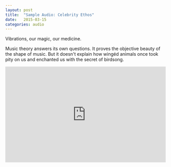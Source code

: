 ```yaml
---
layout: post
title:  "Sample Audio: Celebrity Ethos"
date:   2015-03-15
categories: audio
---
```


Vibrations, our magic, our medicine.

Music theory answers its own questions. It proves the objective beauty of the shape of music. But it doesn't explain how wingéd animals once took pity on us and enchanted us with the secret of birdsong.

<iframe width="100%" height="300" scrolling="no" frameborder="no" src="https://w.soundcloud.com/player/?url=https%3A//api.soundcloud.com/tracks/154499156&amp;auto_play=false&amp;hide_related=false&amp;show_comments=true&amp;show_user=true&amp;show_reposts=false&amp;visual=true"></iframe>